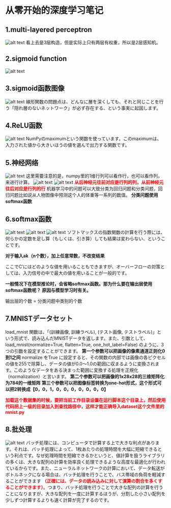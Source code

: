 # 从零开始的深度学习笔记
## 1.multi-layered perceptron
![alt text](1730010147874.png)
看上去是3层构造，但是实际上只有两层有权重，所以是2层感知机。
## 2.sigmoid function
![alt text](78a0a59172e4ea4dd75e711a0d8239a.png)
## 3.sigmoid函数图像
![alt text](1730638215829.png)
線形関数の問題点は、どんなに層を深くしても、それと同じことを行う「隠れ層のないネットワーク」が必ず存在する、という事実に起因します。
## 4.ReLU函数
![alt text](1733569806632.png)
NumPyのmaximumという関数を使っています。このmaximumは、入力された値から大きいほうの値を選んで出力する関数です。
## 5.神经网络
![alt text](1730726168029.png)
这里需要注意的是，numpy里的1维行列可以看作行，也可以看作列，来进行计算。
![alt text](1730875296950.png)
![alt text](1733229448798.png)
**<font color=red>从后神经元往前对应是行列的列，从前神经元往后对应是行列的行</font>**
机器学习中的问题可以大致分类为回归问题和分类问题，回归问题比如说从人物图像中预测这个人的体重等一系列的数值。
**分类问题使用softmax函数**
## 6.softmax函数
![alt text](1730891791059.png)
![alt text](1730891832102.png)
![alt text](1730979309947.png)
ソフトマックスの指数関数の計算を行う際には、何らかの定数を足し算（もしくは、引き算）しても結果は変わらない、ということです。

**对于输入ak（n个数），加上任意常数，不改变结果**

ここでC′にはどのような値を用いることもできますが、オーバーフローの対策としては、入力信号の中で最大の値を用いることが一般的です。

**一般情况下在模型推论时，会省略softmax函数。那为什么要在输出层使用softmax函数呢？ 原因与模型学习时有关。** 

输出层的个数 = 分类问题中类别的个数

## 7.MNISTデータセット
load_mnist 関数は、「(訓練画像, 訓練ラベル), (テスト画像, テストラベル)」という形式で、読み込んだMNISTデータを返します。また、引数として、load_mnist(normalize=True, flatten=True, one_hot_label=False) のように、3つの引数を設定することができます。
**第一个参数可以把画像的像素通道正则化0到1之间**
normalize をTrue に設定すると、その関数の内部では画像の各ピクセルの値を255で除算し、データの値が0.0～1.0の範囲に収まるように変換されます。このようなデータをある決まった範囲に変換する処理を正規化（normalization）と言います。
**第二个参数可以把画像的1x28x28的三维矩阵化为784的一维矩阵**
**第三个参数可以把图像标签转换为one-hot形式，这个形式可以把2转换成【0，0，1，0，0，0，0，0，0，0】**

**<font color=red>加载这个数据集的时候，要把当前工作目录设置在运行脚本这个目录上，然后使用代码把上一级的目录加入到查找路径中，这样才能正确导入dataset这个文件里的mnist.py</font>**

## 8.批处理
![alt text](1733482027151.png)
バッチ処理には、コンピュータで計算する上で大きな利点があります。それは、バッチ処理によって、1枚あたりの処理時間を大幅に短縮できるという利点です。なぜ処理時間を短縮できるかというと、値計算を扱うライブラリの多くは、大きな配列の計算を効率良く処理できるような高度な最適化が行われているからです。また、ニューラルネットワークの計算において、データ転送がボトルネックになる場合は、バッチ処理を行うことで、バス帯域の負荷を軽減することができます **<font color=red>（正確には、データの読み込みに対して演算の割合を多くすることができます）</font>**。つまり、バッチ処理を行うことで大きな配列の計算を行うことになりますが、大きな配列を一度に計算するほうが、分割した小さい配列を少しずつ計算するよりも速く計算が完了するのです。
